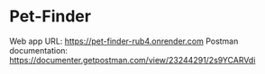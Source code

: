 # Pet-Finder
Web app URL: https://pet-finder-rub4.onrender.com
Postman documentation: https://documenter.getpostman.com/view/23244291/2s9YCARVdi
